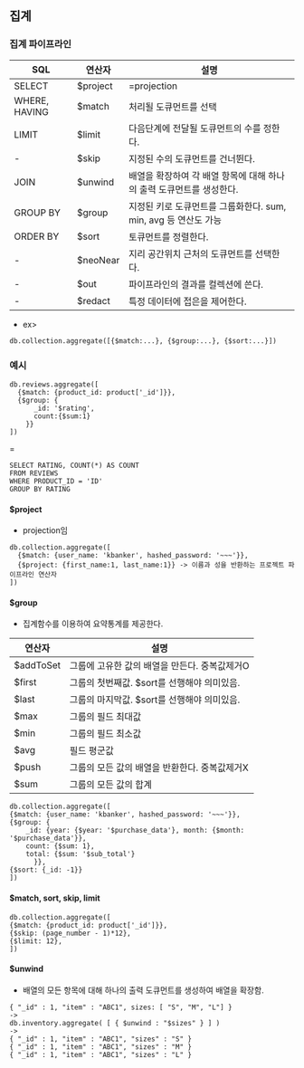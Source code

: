## 집계
### 집계 파이프라인
|SQL|연산자|설명|
|---|---|---|
|SELECT|$project|=projection|
|WHERE, HAVING|$match|처리될 도큐먼트를 선택|
|LIMIT|$limit|다음단계에 전달될 도큐먼트의 수를 정한다.|
|-|$skip|지정된 수의 도큐먼트를 건너뛴다.|
|JOIN|$unwind|배열을 확장하여 각 배열 항목에 대해 하나의 출력 도큐먼트를 생성한다.|
|GROUP BY|$group|지정된 키로 도큐먼트를 그룹화한다. sum, min, avg 등 연산도 가능|
|ORDER BY|$sort|토큐먼트를 정렬한다.|
|-|$neoNear|지리 공간위치 근처의 도큐먼트를 선택한다.|
|-|$out|파이프라인의 결과를 컬렉션에 쓴다.|
|-|$redact|특정 데이터에 접은을 제어한다.|
 - ex>
~~~
db.collection.aggregate([{$match:...}, {$group:...}, {$sort:...}])
~~~

### 예시
~~~
db.reviews.aggregate([
  {$match: {product_id: product['_id']}},
  {$group: {
      _id: '$rating',
      count:{$sum:1}
    }}
])
~~~
=
~~~
SELECT RATING, COUNT(*) AS COUNT
FROM REVIEWS
WHERE PRODUCT_ID = 'ID'
GROUP BY RATING
~~~

#### $project
 - projection임
~~~
db.collection.aggregate([
  {$match: {user_name: 'kbanker', hashed_password: '~~~'}},
  {$project: {first_name:1, last_name:1}} -> 이름과 성을 반환하는 프로젝트 파이프라인 연산자  
])
~~~

#### $group
 - 집계함수를 이용하여 요약통계를 제공한다.

|연산자|설명|
|---|---|
|$addToSet|그룹에 고유한 값의 배열을 만든다. 중복값제거O|
|$first|그룹의 첫번째값. $sort를 선행해야 의미있음.|
|$last|그룹의 마지막값. $sort를 선행해야 의미있음.|
|$max|그룹의 필드 최대값|
|$min|그룹의 필드 최소값|
|$avg|필드 평군값|
|$push|그룹의 모든 값의 배열을 반환한다. 중복값제거X|
|$sum|그룹의 모든 값의 합계|

~~~
db.collection.aggregate([
{$match: {user_name: 'kbanker', hashed_password: '~~~'}},
{$group: {
    _id: {year: {$year: '$purchase_data'}, month: {$month: '$purchase_data'}},
    count: {$sum: 1},
    total: {$sum: '$sub_total'}
      }},
{$sort: {_id: -1}}      
])
~~~

#### $match, sort, skip, limit
~~~
db.collection.aggregate([
{$match: {product_id: product['_id']}},
{$skip: (page_number - 1)*12},
{$limit: 12},
])
~~~

#### $unwind
 - 배열의 모든 항목에 대해 하나의 출력 도큐먼트를 생성하여 배열을 확장함.
~~~
{ "_id" : 1, "item" : "ABC1", sizes: [ "S", "M", "L"] }
->
db.inventory.aggregate( [ { $unwind : "$sizes" } ] )
->
{ "_id" : 1, "item" : "ABC1", "sizes" : "S" }
{ "_id" : 1, "item" : "ABC1", "sizes" : "M" }
{ "_id" : 1, "item" : "ABC1", "sizes" : "L" }
~~~

####
